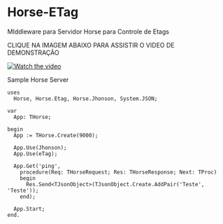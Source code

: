 # Horse-ETag
MIddleware para Servidor Horse para Controle de Etags

CLIQUE NA IMAGEM ABAIXO PARA ASSISTIR O VIDEO DE DEMONSTRAÇÃO

[![Watch the video](https://img.youtube.com/vi/3sx5resW8qM/maxresdefault.jpg)](https://www.youtube.com/watch?v=3sx5resW8qM)

Sample Horse Server
```delphi
uses
  Horse, Horse.Etag, Horse.Jhonson, System.JSON;

var
  App: THorse;

begin
  App := THorse.Create(9000);

  App.Use(Jhonson);
  App.Use(eTag);

  App.Get('ping',
    procedure(Req: THorseRequest; Res: THorseResponse; Next: TProc)
    begin
      Res.Send<TJsonObject>(TJsonObject.Create.AddPair('Teste', 'Teste'));
    end);

  App.Start;
end.
```
